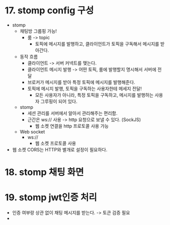 # 17. stomp config 구성
- stomp
  - 채팅방 그룹핑 가능!
    - 룸 -> topic
      - 토픽에 메시지를 발행하고, 클라이언트가 토픽을 구독해서 메시지를 받아간다.
  - 동작 흐름
    - 클라이언트 -> 서버 커넥트를 맺는다.
    - 클라이언트 메시지 발행 -> 어떤 토픽, 룸에 발행할지 명시해서 서버에 전달
    - 브로커가 메시지를 받아 특정 토픽에 메시지를 발행해준다.
    - 토픽에 메시지 발행, 토픽을 구독하는 사용자한테 메세지 전달!
      - 모든 사용자가 아니라, 특정 토픽을 구독하고, 메시지를 발행하는 사용자 그루핑이 되어 있다.
  - stomp
    - 세션 관리를 서버에서 알아서 관리해주는 편리함.
    - 근간은 ws:// 사용 -> http 요청으로 보낼 수 있다. (SockJS)
      - 웹 소켓 연결을 http 프로토콜 사용 가능
  - Web socket
    - ws:// 
      - 웹 소켓 프로토콜 사용
- 웹 소켓 CORS는 HTTP와 별개로 설정이 필요하다.

# 18. stomp 채팅 화면

# 19. stomp jwt인증 처리
- 인증 여부랑 상관 없이 채팅 메시지를 받는다. -> 토큰 검증 필요
- 